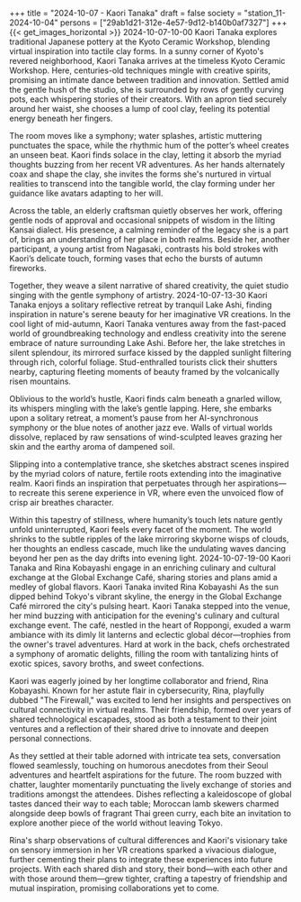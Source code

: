 +++
title = "2024-10-07 - Kaori Tanaka"
draft = false
society = "station_11-2024-10-04"
persons = ["29ab1d21-312e-4e57-9d12-b140b0af7327"]
+++
{{< get_images_horizontal >}}
2024-10-07-10-00
Kaori Tanaka explores traditional Japanese pottery at the Kyoto Ceramic Workshop, blending virtual inspiration into tactile clay forms.
In a sunny corner of Kyoto's revered neighborhood, Kaori Tanaka arrives at the timeless Kyoto Ceramic Workshop. Here, centuries-old techniques mingle with creative spirits, promising an intimate dance between tradition and innovation. Settled amid the gentle hush of the studio, she is surrounded by rows of gently curving pots, each whispering stories of their creators. With an apron tied securely around her waist, she chooses a lump of cool clay, feeling its potential energy beneath her fingers. 

The room moves like a symphony; water splashes, artistic muttering punctuates the space, while the rhythmic hum of the potter’s wheel creates an unseen beat. Kaori finds solace in the clay, letting it absorb the myriad thoughts buzzing from her recent VR adventures. As her hands alternately coax and shape the clay, she invites the forms she's nurtured in virtual realities to transcend into the tangible world, the clay forming under her guidance like avatars adapting to her will. 

Across the table, an elderly craftsman quietly observes her work, offering gentle nods of approval and occasional snippets of wisdom in the lilting Kansai dialect. His presence, a calming reminder of the legacy she is a part of, brings an understanding of her place in both realms. Beside her, another participant, a young artist from Nagasaki, contrasts his bold strokes with Kaori’s delicate touch, forming vases that echo the bursts of autumn fireworks.

Together, they weave a silent narrative of shared creativity, the quiet studio singing with the gentle symphony of artistry.
2024-10-07-13-30
Kaori Tanaka enjoys a solitary reflective retreat by tranquil Lake Ashi, finding inspiration in nature's serene beauty for her imaginative VR creations.
In the cool light of mid-autumn, Kaori Tanaka ventures away from the fast-paced world of groundbreaking technology and endless creativity into the serene embrace of nature surrounding Lake Ashi. Before her, the lake stretches in silent splendour, its mirrored surface kissed by the dappled sunlight filtering through rich, colorful foliage. Stud-enthralled tourists click their shutters nearby, capturing fleeting moments of beauty framed by the volcanically risen mountains. 

Oblivious to the world’s hustle, Kaori finds calm beneath a gnarled willow, its whispers mingling with the lake’s gentle lapping. Here, she embarks upon a solitary retreat, a moment’s pause from her AI-synchronous symphony or the blue notes of another jazz eve. Walls of virtual worlds dissolve, replaced by raw sensations of wind-sculpted leaves grazing her skin and the earthy aroma of dampened soil.

Slipping into a contemplative trance, she sketches abstract scenes inspired by the myriad colors of nature, fertile roots extending into the imaginative realm. Kaori finds an inspiration that perpetuates through her aspirations—to recreate this serene experience in VR, where even the unvoiced flow of crisp air breathes character.

Within this tapestry of stillness, where humanity’s touch lets nature gently unfold uninterrupted, Kaori feels every facet of the moment. The world shrinks to the subtle ripples of the lake mirroring skyborne wisps of clouds, her thoughts an endless cascade, much like the undulating waves dancing beyond her pen as the day drifts into evening light.
2024-10-07-19-00
Kaori Tanaka and Rina Kobayashi engage in an enriching culinary and cultural exchange at the Global Exchange Café, sharing stories and plans amid a medley of global flavors.
Kaori Tanaka invited Rina Kobayashi
As the sun dipped behind Tokyo's vibrant skyline, the energy in the Global Exchange Café mirrored the city's pulsing heart. Kaori Tanaka stepped into the venue, her mind buzzing with anticipation for the evening's culinary and cultural exchange event. The café, nestled in the heart of Roppongi, exuded a warm ambiance with its dimly lit lanterns and eclectic global décor—trophies from the owner's travel adventures. Hard at work in the back, chefs orchestrated a symphony of aromatic delights, filling the room with tantalizing hints of exotic spices, savory broths, and sweet confections.

Kaori was eagerly joined by her longtime collaborator and friend, Rina Kobayashi. Known for her astute flair in cybersecurity, Rina, playfully dubbed "The Firewall," was excited to lend her insights and perspectives on cultural connectivity in virtual realms. Their friendship, formed over years of shared technological escapades, stood as both a testament to their joint ventures and a reflection of their shared drive to innovate and deepen personal connections.

As they settled at their table adorned with intricate tea sets, conversation flowed seamlessly, touching on humorous anecdotes from their Seoul adventures and heartfelt aspirations for the future. The room buzzed with chatter, laughter momentarily punctuating the lively exchange of stories and traditions amongst the attendees. Dishes reflecting a kaleidoscope of global tastes danced their way to each table; Moroccan lamb skewers charmed alongside deep bowls of fragrant Thai green curry, each bite an invitation to explore another piece of the world without leaving Tokyo.

Rina's sharp observations of cultural differences and Kaori's visionary take on sensory immersion in her VR creations sparked a vivacious dialogue, further cementing their plans to integrate these experiences into future projects. With each shared dish and story, their bond—with each other and with those around them—grew tighter, crafting a tapestry of friendship and mutual inspiration, promising collaborations yet to come.
